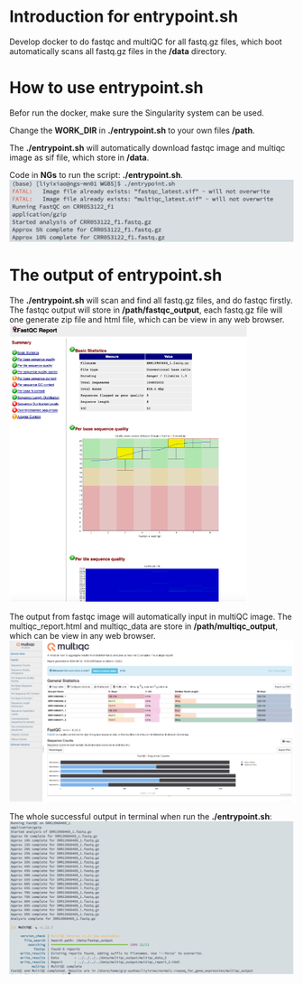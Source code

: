 # Introduction for entrypoint.sh
Develop docker to do fastqc and multiQC for all fastq.gz files, which boot automatically scans all fastq.gz files in the **/data** directory.

# How to use entrypoint.sh
Befor run the docker, make sure the Singularity system can be used.

Change the **WORK_DIR** in **./entrypoint.sh** to your own files **/path**.

The **./entrypoint.sh** will automatically download fastqc image and multiqc image as sif file, which store in **/data**.

Code in **NGs** to run the script: **./entrypoint.sh**.
![sample image](/fastqc&multiqc/pic/1.png)

# The output of entrypoint.sh
The **./entrypoint.sh** will scan and find all fastq.gz files, and do fastqc firstly. The fastqc output will store in **/path/fastqc_output**, each fastq.gz file will one generate zip file and html file, which can be view in any web browser.
![sample image](/fastqc&multiqc/pic/2.png)

The output from fastqc image will automatically input in multiQC image. The multiqc_report.html and multiqc_data are store in **/path/multiqc_output**, which can be view in any web browser.
![sample image](/fastqc&multiqc/pic/3.png)

The whole successful output in terminal when run the **./entrypoint.sh**:
![sample image](/fastqc&multiqc/pic/4.png)
